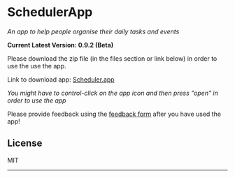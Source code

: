 SchedulerApp
=======

*_An app to help people organise their daily tasks and events_*

**Current Latest Version: 0.9.2 (Beta)**

Please download the zip file (in the files section or link below) in order to use the use the app.

Link to download app: [Scheduler.app](https://github.com/Jameszjwchang/SchedulerApp/raw/main/Scheduler%200.9.2%20(4).zip)

_You might have to control-click on the app icon and then press "open" in order to use the app_

Please provide feedback using the [feedback form](https://forms.office.com/r/PskU0SX6Um) after you have used the app!

## License

MIT

---
